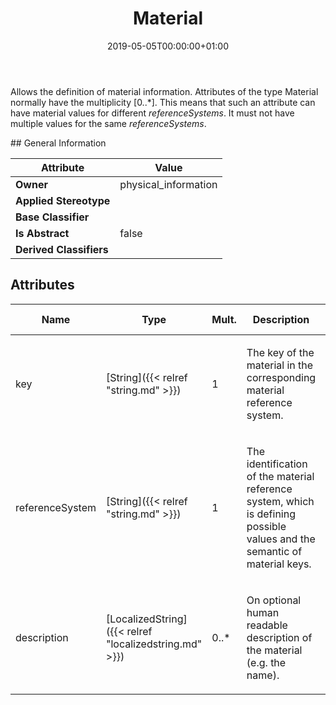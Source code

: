 ﻿---
title: Material
toc: false
type: specs
date: "2019-05-05T00:00:00+01:00"
draft: false
menu_name: vec120

# Prev/next pager order (if `docs_section_pager` enabled in `params.toml`)
weight: 
---
<html>   <head>     </head>   <body>     <p> Allows the definition of material information. Attributes of the type Material normally have the multiplicity [0..*]. This means that such an attribute can have material values for different <i>referenceSystems</i>. It must not have multiple values for the same <i>referenceSystems</i>.      </p>    </body> </html> 
## General Information

| Attribute               | Value |
|-------------------------|-------|
| **Owner**               | physical_information |
| **Applied Stereotype**  |   |
| **Base Classifier**     |   |
| **Is Abstract**         | false |
| **Derived Classifiers** |   |


## Attributes
|  Name  |  Type  |  Mult.  |  Description  |  Owning Classifier  |
|--------|--------|---------|---------------|--------------|
|key | [String]({{< relref "string.md" >}}) | 1 | <html><body><p>The key of the material in the corresponding material reference system. </p></body></html> | [Material]({{< relref "material.md" >}}) |
|referenceSystem | [String]({{< relref "string.md" >}}) | 1 | <html>   <head>     </head>   <body>     <p> The identification of the material reference system, which is defining possible values and the semantic of material keys.      </p>    </body> </html>  | [Material]({{< relref "material.md" >}}) |
|description | [LocalizedString]({{< relref "localizedstring.md" >}}) | 0..* | <html><body><p>On optional human readable description of the material (e.g. the name).  </p></body></html> | [Material]({{< relref "material.md" >}}) |


